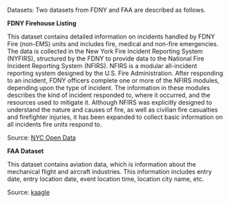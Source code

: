 Datasets: Two datasets from FDNY and FAA are described as follows.

**FDNY Firehouse Listing**

This dataset contains detailed information on incidents handled by FDNY Fire (non-EMS) units and includes fire, medical and non-fire emergencies. The data is collected in the New York Fire Incident Reporting System (NYFIRS), structured by the FDNY to provide data to the National Fire Incident Reporting System (NFIRS). NFIRS is a modular all-incident reporting system designed by the U.S. Fire Administration. After responding to an incident, FDNY officers complete one or more of the NFIRS modules, depending upon the type of incident. The information in these modules describes the kind of incident responded to, where it occurred, and the resources used to mitigate it. Although NFIRS was explicitly designed to understand the nature and causes of fire, as well as civilian fire casualties and firefighter injuries, it has been expanded to collect basic information on all incidents fire units respond to.

Source: [NYC Open Data](https://data.cityofnewyork.us/Public-Safety/FDNY-Firehouse-Listing/hc8x-tcnd/about_data)

**FAA Dataset**

This dataset contains aviation data, which is information about the mechanical flight and aircraft industries. This information includes entry date, entry location date, event location time, location city name, etc.

Source: [kaagle](https://www.kaggle.com/datasets/anjusunilkumar/aircraft)
